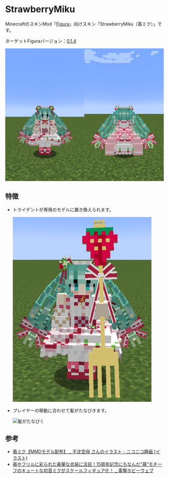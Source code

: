 <!-- $inject(locale_link) -->

# StrawberryMiku
MinecraftのスキンMod「[Figura](https://modrinth.com/mod/figura)」向けスキン「StrawberryMiku（苺ミク）」です。

ターゲットFiguraバージョン：[0.1.4](https://modrinth.com/mod/figura/version/0.1.4+1.20.4)

![メイン画像](../README_images/main.jpg)

## 特徴
- トライデントが専用のモデルに置き換えられます。

  ![トライデントの専用モデル](../README_images/trident.jpg)

- プレイヤーの移動に合わせて髪がたなびきます。

  ![髪がたなびく](../README_images/hair.gif)

<!-- $inject(how_to_use) -->

<!-- $inject(notes) -->

## 参考
- [苺ミク【MMDモデル配布】 _ 不沈空母 さんのイラスト - ニコニコ静画 (イラスト)](https://seiga.nicovideo.jp/seiga/im11019402)
- [苺やフリルに彩られた豪華な衣装に注目！15周年記念にちなんだ”苺”モチーフのキュートな初音ミクがスケールフィギュア化！ _ 電撃ホビーウェブ](https://hobby.dengeki.com/news/1658674/)
